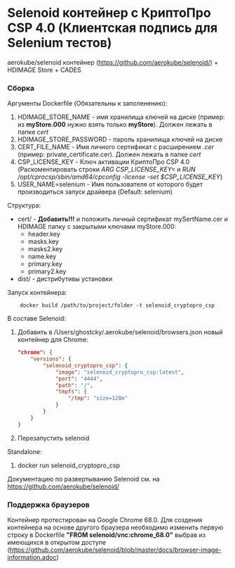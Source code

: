 # Selenoid контейнер с КриптоПро CSP 4.0 (Клиентская подпись для Selenium тестов)
aerokube/selenoid контейнер (https://github.com/aerokube/selenoid/) + HDIMAGE Store + CADES

### Сборка 
Аргументы Dockerfile (Обязательны к заполенению):
1. HDIMAGE_STORE_NAME - имя хранилища ключей на диске (пример: из **myStore.000** нужно взять только **myStore**). 
Должен лежать в папке _cert_
1. HDIMAGE_STORE_PASSWORD - пароль хранилища ключей на диске
1. CERT_FILE_NAME - Имя личного сертификат с расширением *.cer* (пример: private_certificate.cer). Должен лежать в папке _cert_
1. CSP_LICENSE_KEY - Ключ активации КриптоПро CSP 4.0 (Раскоментировать строки _ARG CSP_LICENSE_KEY=_ и _RUN /opt/cprocsp/sbin/amd64/cpconfig -license -set $CSP_LICENSE_KEY_)
1. USER_NAME=selenium - Имя пользователя от которого будет производиться запуск драйвера (Default: selenium)

Структура:
* cert/ - **Добавить!!!** и положить личный сертификат mySertName.cer и HDIMAGE папку с закрытыми ключами myStore.000:
  * header.key
  * masks.key
  * masks2.key
  * name.key
  * primary.key
  * primary2.key  
* dist/ - дистрибутивы установки

Запуск контейнера:

        docker build /path/to/project/folder -t selenoid_cryptopro_csp

В составе Selenoid:
1. Добавить в /Users/ghostcky/.aerokube/selenoid/browsers.json новый контейнер для Chrome:

    ``` json
    "chrome": {
        "versions": {
            "selenoid_cryptopro_csp": {
                "image": "selenoid_cryptopro_csp:latest",
                "port": "4444",
                "path": "/",
                "tmpfs": {
                    "/tmp": "size=128m"
                }
            }
        }
    }
    ```
    
2. Перезапустить selenoid

Standalone:
   
1. docker run selenoid_cryptopro_csp

Документацию по развертыванию Selenoid см. на https://github.com/aerokube/selenoid/

### Поддержка браузеров
Контейнер протестирован на Google Chrome 68.0. 
Для создения контейнера на основе другого браузера необходимо изменить первую строку в Dockerfile **"FROM selenoid/vnc:chrome_68.0"** выбрав из
имеющихся в открытом доступе (https://github.com/aerokube/selenoid/blob/master/docs/browser-image-information.adoc)
